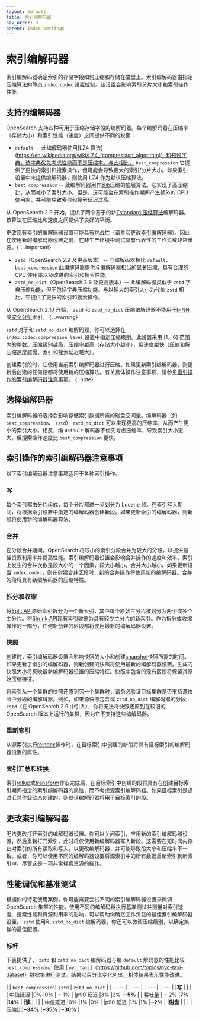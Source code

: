 ```yaml
---
layout: default
title: 索引编解码器
nav_order: 3
parent: Index settings
---
```


# 索引编解码器

索引编解码器确定索引的存储字段如何压缩和存储在磁盘上。索引编解码器由指定压缩算法的静态 `index.codec` 设置控制。该设置会影响索引分片大小和索引操作性能。

## 支持的编解码器

OpenSearch 支持四种可用于压缩存储字段的编解码器。每个编解码器在压缩率（存储大小）和索引性能（速度）之间提供不同的权衡：

*  `default` -- 此编解码器使用[LZ4 算法](https://en.wikipedia.org/wiki/LZ4_(compression_algorithm)）和预设字典，该字典优先考虑性能而不是压缩率。与此相比， `best_compression` 它提供了更快的索引和搜索操作，但可能会导致更大的索引/分片大小。如果索引设置中未提供编解码器，则使用 LZ4 作为默认压缩算法。
*  `best_compression` -- 此编解码器用作[zlib](https://en.wikipedia.org/wiki/Zlib)压缩的底层算法。它实现了高压缩比，从而减小了索引大小。但是，这可能会在索引操作期间产生额外的 CPU 使用率，并可能导致索引和搜索延迟过高。

从 OpenSearch 2.9 开始，提供了两个基于的新[Zstandard 压缩算法](https://github.com/facebook/zstd)编解码器。该算法在压缩比和速度之间提供了良好的平衡。

更改现有索引的编解码器设置可能具有挑战性（请参阅[更改索引编解码器](#changing-an-index-codec)），因此在使用新的编解码器设置之前，在非生产环境中测试具有代表性的工作负载非常重要。{：.important}

*  `zstd`（OpenSearch 2.9 及更高版本）-- 与编解码器相比 `default`， `best_compression` 此编解码器提供与编解码器相当的显著压缩，具有合理的 CPU 使用率以及改进的索引和搜索性能。
*  `zstd_no_dict`（OpenSearch 2.9 及更高版本）-- 此编解码器类似于 `zstd` 字典压缩功能，但不包括字典压缩功能。与以稍大的索引大小为代价 `zstd` 相比，它提供了更快的索引和搜索操作。

从 OpenSearch 2.10 开始， `zstd` 和 `zstd_no_dict` 压缩编解码器不能用于[k-NN]({{site.url}}{{site.baseurl}}/search-plugins/knn/index/)或[安全分析]({{site.url}}{{site.baseurl}}/security-analytics/index/)索引。
{: .warning}

 `zstd` 对于和 `zstd_no_dict` 编解码器，你可以选择在 `index.codec.compression_level` 设置中指定压缩级别。此设置采用 [1，6] 范围内的整数。压缩级别越高，压缩率越高（存储大小越小），但速度越快（压缩和解压缩速度越慢，索引和搜索延迟越大）。

创建索引段时，它使用当前索引编解码器进行压缩。如果更新索引编解码器，则更新后创建的任何段都将使用新的压缩算法。有关具体操作注意事项，请参见[索引操作的索引编解码器注意事项](#index-codec-considerations-for-index-operations)。
{:.note}

## 选择编解码器

索引编解码器的选择会影响存储索引数据所需的磁盘空间量。编解码器（如 `best_compression`、 `zstd`） `zstd_no_dict` 可以实现更高的压缩率，从而产生更小的索引大小。相反，编 `default` 解码器不优先考虑压缩率，导致索引大小更大，但搜索操作速度比 `best_compression` 更快。

## 索引操作的索引编解码器注意事项

以下索引编解码器注意事项适用于各种索引操作。

### 写

每个索引都由分片组成，每个分片都进一步划分为 Lucene 段。在索引写入期间，将根据索引设置中指定的编解码器创建新段。如果更新索引的编解码器，则新段将使用新的编解码器算法。

### 合并

在分段合并期间，OpenSearch 将较小的索引分段合并为较大的分段，以提供最佳资源利用率并提高性能。索引编解码器设置会影响合并操作的速度和效率。索引上发生的合并次数是段大小的一个因素，段大小越小，合并大小越小。如果更新设置 `index.codec`，则在创建合并区段时，新的合并操作将使用新的编解码器。合并的段将具有新编解码器的压缩特性。

### 拆分和收缩

将[Split API]({{site.url}}{{site.baseurl}}/api-reference/index-apis/split/)原始索引拆分为一个新索引，其中每个原始主分片被划分为两个或多个主分片。将[Shrink API]({{site.url}}{{site.baseurl}}/api-reference/index-apis/shrink-index/)现有索引收缩为具有较少主分片的新索引。作为拆分或收缩操作的一部分，任何新创建的区段都将使用最新的编解码器设置。

### 快照

创建时，索引编解码器设置会影响快照的大小和创建[snapshot]({{site.url}}{{site.baseurl}}/tuning-your-cluster/availability-and-recovery/snapshots/index/)快照所需的时间。如果更新了索引的编解码器，则新创建的快照将使用最新的编解码器设置。生成的快照大小将反映最新编解码器设置的压缩特征。快照中包含的现有区段将保留其原始压缩特征。

将索引从一个集群的快照还原到另一个集群时，请务必验证目标集群是否支持源快照中分段的编解码器。例如，如果源快照包含或 `zstd_no_dict` 编解码器的分段 `zstd`（在 OpenSearch 2.9 中引入），你将无法将快照还原到在较旧的 OpenSearch 版本上运行的集群，因为它不支持这些编解码器。

### 重新索引

从源索引执行[reindex]({{site.url}}{{site.baseurl}}/im-plugin/reindex-data/)操作时，在目标索引中创建的新段将具有目标索引的编解码器设置的属性。

### 索引汇总和转换

索引[rollup]({{site.url}}{{site.baseurl}}/im-plugin/index-rollups/)或[transform]({{site.url}}{{site.baseurl}}/im-plugin/index-transforms/)作业完成后，在目标索引中创建的段将具有在创建目标索引期间指定的索引编解码器的属性，而不考虑源索引编解码器。如果目标索引是通过汇总作业动态创建的，则默认编解码器将用于目标索引的段。

## 更改索引编解码器

无法更改打开索引的编解码器设置。你可以关闭索引，应用新的索引编解码器设置，然后重新打开索引，此时将仅使用新编解码器写入新段。这需要在短时间内停止对索引的所有读取和写入，以更改编解码器，并可能导致段大小和压缩率不一致。或者，你可以使用不同的编解码器设置将源索引中的所有数据重新索引到新索引中，尽管这是一项非常耗费资源的操作。

## 性能调优和基准测试

根据你的特定使用案例，你可能需要尝试不同的索引编解码器设置来微调 OpenSearch 集群的性能。使用不同的编解码器执行基准测试并测量对索引速度、搜索性能和资源利用率的影响，可以帮助你确定工作负载的最佳索引编解码器设置。 `zstd` 使用和 `zstd_no_dict` 编解码器，你还可以微调压缩级别，以确定集群的最佳配置。

### 标杆

下表提供了、 `zstd` 和 `zstd_no_dict` 编解码器与编 `default` 解码器的性能比较 `best_compression`。使用 [ `nyc_taxi`]（https://github.com/topics/nyc-taxi-dataset）数据集进行测试。结果以百分比变化列出，粗体结果表示性能改进。

| | `best_compression`| `zstd` | `zstd_no_dict` |
|：--- |：--- |：--- |：--- | |**写** | | | | 中值延迟 |0% |0% | − 1% | |p90 延迟 |3% |2% |**&minus;5%**	| | 吞吐量 | − 2% |**7%**	|**14%**	| |**读**	| | | | 中值延迟 |0% |1% |0% | |p90 延迟 |1% |1% |**&minus;2%**	| |**磁盘**	| | |
|压缩比|**&minus;34%**	|**&minus;35%**	|**&minus;30%**	|

